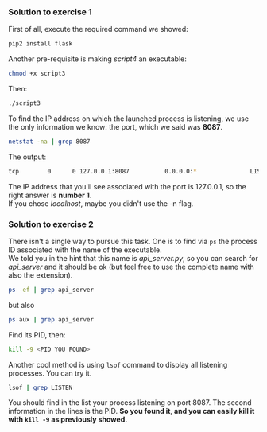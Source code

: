 ### Solution to exercise 1

First of all, execute the required command we showed:
```bash
pip2 install flask
``` 
Another pre-requisite is making *script4* an executable:
```bash
chmod +x script3
``` 
Then:
```bash
./script3
``` 
To find the IP address on which the launched process is listening, we use the only information we know: the port, 
which we said was **8087**.
```bash
netstat -na | grep 8087
``` 
The output:
```bash
tcp        0      0 127.0.0.1:8087          0.0.0.0:*               LISTEN
```
The IP address that you'll see associated with the port is 127.0.0.1, so the right answer is **number 1**.
<br>
If you chose *localhost*, maybe you didn't use the -n flag.

### Solution to exercise 2

There isn't a single way to pursue this task. One is to find via `ps` the process ID associated with the name of the executable.<br>
We told you in the hint that this name is *api_server.py*, so you can search for *api_server* and it should be ok 
(but feel free to use the complete name with also the extension).
```bash
ps -ef | grep api_server
```
but also
```bash
ps aux | grep api_server
```
Find its PID, then:
```bash
kill -9 <PID YOU FOUND>
```
Another cool method is using ``lsof`` command to display all listening processes. You can try it.
```bash
lsof | grep LISTEN
```
You should find in the list your process listening on port 8087. The second information in the lines is the PID. <b>
So you found it, and you can easily kill it with ``kill -9`` as previously showed.